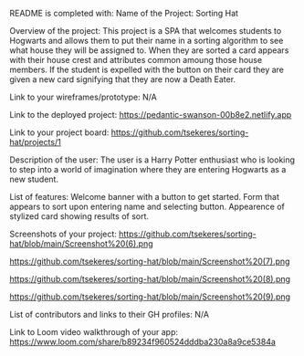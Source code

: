 README is completed with:
Name of the Project:
Sorting Hat

Overview of the project:
This project is a SPA that welcomes students to Hogwarts and allows them to put their name in a sorting algorithm to see what house they will be assigned to. When they are sorted a card appears with their house crest and attributes common amoung those house members. If the student is expelled with the button on their card they are given a new card signifying that they are now a Death Eater.

Link to your wireframes/prototype:
N/A

Link to the deployed project:
https://pedantic-swanson-00b8e2.netlify.app

Link to your project board:
https://github.com/tsekeres/sorting-hat/projects/1

Description of the user:
The user is a Harry Potter enthusiast who is looking to step into a world of imagination where they are entering Hogwarts as a new student.

List of features:
Welcome banner with a button to get started. Form that appears to sort upon entering name and selecting button. Appearence of stylized card showing results of sort.

Screenshots of your project:
https://github.com/tsekeres/sorting-hat/blob/main/Screenshot%20(6).png

https://github.com/tsekeres/sorting-hat/blob/main/Screenshot%20(7).png

https://github.com/tsekeres/sorting-hat/blob/main/Screenshot%20(8).png

https://github.com/tsekeres/sorting-hat/blob/main/Screenshot%20(9).png

List of contributors and links to their GH profiles:
N/A

Link to Loom video walkthrough of your app:
https://www.loom.com/share/b89234f960524dddba230a8a9ce5384a
